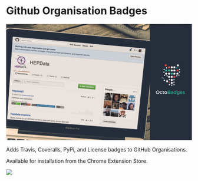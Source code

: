 # Github Organisation Badges

![image](Assets/octobadges-screenshot.png)

Adds Travis, Coveralls, PyPi, and License badges to GitHub Organisations.

Available for installation from the Chrome Extension Store.

[<img src="https://developer.chrome.com/webstore/images/ChromeWebStore_Badge_v2_496x150.png">](https://chrome.google.com/webstore/detail/octobadges/ogbgcajcmpbpddaflaadbkdihncbhgdb)